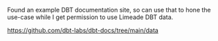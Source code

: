 Found an example DBT documentation site, so can use that to hone the use-case while I get permission to use Limeade DBT data.

https://github.com/dbt-labs/dbt-docs/tree/main/data